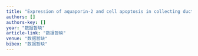 ```yaml
---
title: "Expression of aquaporin-2 and cell apoptosis in collecting ducts during kidney development of mouse"
authors: []
authors-key: []
year: "数据暂缺"
article-link: "数据暂缺"
venue: "数据暂缺"
bibex: "数据暂缺"
---
```

